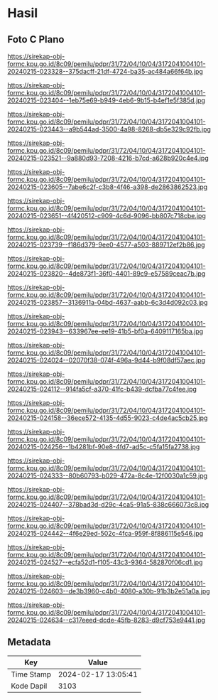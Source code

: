 # Hasil

## Foto C Plano

https://sirekap-obj-formc.kpu.go.id/8c09/pemilu/pdpr/31/72/04/10/04/3172041004101-20240215-023328--375dacff-21df-4724-ba35-ac484a66f64b.jpg

https://sirekap-obj-formc.kpu.go.id/8c09/pemilu/pdpr/31/72/04/10/04/3172041004101-20240215-023404--1eb75e69-b949-4eb6-9b15-b4ef1e5f385d.jpg

https://sirekap-obj-formc.kpu.go.id/8c09/pemilu/pdpr/31/72/04/10/04/3172041004101-20240215-023443--a9b544ad-3500-4a98-8268-db5e329c92fb.jpg

https://sirekap-obj-formc.kpu.go.id/8c09/pemilu/pdpr/31/72/04/10/04/3172041004101-20240215-023521--9a880d93-7208-4216-b7cd-a628b920c4e4.jpg

https://sirekap-obj-formc.kpu.go.id/8c09/pemilu/pdpr/31/72/04/10/04/3172041004101-20240215-023605--7abe6c2f-c3b8-4f46-a398-de2863862523.jpg

https://sirekap-obj-formc.kpu.go.id/8c09/pemilu/pdpr/31/72/04/10/04/3172041004101-20240215-023651--4f420512-c909-4c6d-9096-bb807c718cbe.jpg

https://sirekap-obj-formc.kpu.go.id/8c09/pemilu/pdpr/31/72/04/10/04/3172041004101-20240215-023739--f186d379-9ee0-4577-a503-889712ef2b86.jpg

https://sirekap-obj-formc.kpu.go.id/8c09/pemilu/pdpr/31/72/04/10/04/3172041004101-20240215-023820--4de873f1-36f0-4401-89c9-e57589ceac7b.jpg

https://sirekap-obj-formc.kpu.go.id/8c09/pemilu/pdpr/31/72/04/10/04/3172041004101-20240215-023857--3136911a-04bd-4637-aabb-6c3d4d092c03.jpg

https://sirekap-obj-formc.kpu.go.id/8c09/pemilu/pdpr/31/72/04/10/04/3172041004101-20240215-023943--633967ee-ee19-41b5-bf0a-6409117165ba.jpg

https://sirekap-obj-formc.kpu.go.id/8c09/pemilu/pdpr/31/72/04/10/04/3172041004101-20240215-024024--02070f38-074f-496a-9d44-b9f08df57aec.jpg

https://sirekap-obj-formc.kpu.go.id/8c09/pemilu/pdpr/31/72/04/10/04/3172041004101-20240215-024112--914fa5cf-a370-41fc-b439-dcfba77c4fee.jpg

https://sirekap-obj-formc.kpu.go.id/8c09/pemilu/pdpr/31/72/04/10/04/3172041004101-20240215-024158--36ece572-4135-4d55-9023-c4de4ac5cb25.jpg

https://sirekap-obj-formc.kpu.go.id/8c09/pemilu/pdpr/31/72/04/10/04/3172041004101-20240215-024256--1b4281bf-90e8-4fd7-ad5c-c5fa15fa2738.jpg

https://sirekap-obj-formc.kpu.go.id/8c09/pemilu/pdpr/31/72/04/10/04/3172041004101-20240215-024333--80b60793-b029-472a-8c4e-12f0030a1c59.jpg

https://sirekap-obj-formc.kpu.go.id/8c09/pemilu/pdpr/31/72/04/10/04/3172041004101-20240215-024407--378bad3d-d29c-4ca5-91a5-838c666073c8.jpg

https://sirekap-obj-formc.kpu.go.id/8c09/pemilu/pdpr/31/72/04/10/04/3172041004101-20240215-024442--4f6e29ed-502c-4fca-959f-8f886115e546.jpg

https://sirekap-obj-formc.kpu.go.id/8c09/pemilu/pdpr/31/72/04/10/04/3172041004101-20240215-024527--ecfa52d1-f105-43c3-9364-582870f06cd1.jpg

https://sirekap-obj-formc.kpu.go.id/8c09/pemilu/pdpr/31/72/04/10/04/3172041004101-20240215-024603--de3b3960-c4b0-4080-a30b-91b3b2e51a0a.jpg

https://sirekap-obj-formc.kpu.go.id/8c09/pemilu/pdpr/31/72/04/10/04/3172041004101-20240215-024634--c317eeed-dcde-45fb-8283-d9cf753e9441.jpg


## Metadata

| Key        | Value               |
| ---------- | ------------------- |
| Time Stamp | 2024-02-17 13:05:41 |
| Kode Dapil | 3103                |



